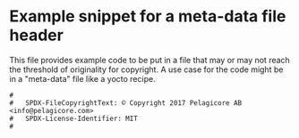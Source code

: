 # Example snippet for a meta-data file header
This file provides example code to be put in a file that may or may not reach the threshold of originality for copyright. A use case for the code might be in a "meta-data" file like a yocto recipe.

```
#
#   SPDX-FileCopyrightText: © Copyright 2017 Pelagicore AB <info@pelagicore.com>
#   SPDX-License-Identifier: MIT
#
```
